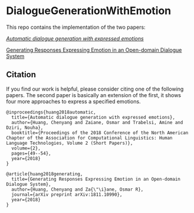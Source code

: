 # DialogueGenerationWithEmotion
This repo contains the implementation of the two papers:

[*Automatic dialogue generation with expressed emotions*](http://www.aclweb.org/anthology/N18-2008)


[Generating Responses Expressing Emotion in an Open-domain Dialogue System](https://conversations2018.files.wordpress.com/2018/10/conversations_2018_paper_9_preprint2.pdf)


## Citation
If you find our work is helpful, please consider citing one of the following papers.
The second paper is basically an extension of the first, it shows four more approaches to express a specified emotions. 

```
@inproceedings{huang2018automatic,
  title={Automatic dialogue generation with expressed emotions},
  author={Huang, Chenyang and Zaiane, Osmar and Trabelsi, Amine and Dziri, Nouha},
  booktitle={Proceedings of the 2018 Conference of the North American Chapter of the Association for Computational Linguistics: Human Language Technologies, Volume 2 (Short Papers)},
  volume={2},
  pages={49--54},
  year={2018}
}
``` 


```
@article{huang2018generating,
  title={Generating Responses Expressing Emotion in an Open-domain Dialogue System},
  author={Huang, Chenyang and Za{\"\i}ane, Osmar R},
  journal={arXiv preprint arXiv:1811.10990},
  year={2018}
}
```